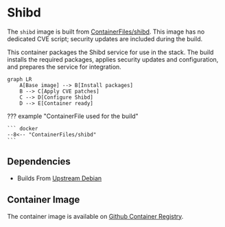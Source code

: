 # Shibd

The `shibd` image is built from [ContainerFiles/shibd](https://github.com/rackerlabs/genestack-images/blob/main/ContainerFiles/shibd). This image has no dedicated CVE script; security updates are included during the build.

This container packages the Shibd service for use in the stack. The build installs the required packages, applies security updates and configuration, and prepares the service for integration.

``` mermaid
graph LR
    A[Base image] --> B[Install packages]
    B --> C[Apply CVE patches]
    C --> D[Configure Shibd]
    D --> E[Container ready]
```

??? example "ContainerFile used for the build"

    ``` docker
    --8<-- "ContainerFiles/shibd"
    ```

## Dependencies

- Builds From [Upstream Debian](https://hub.docker.com/_/debian)

## Container Image

The container image is available on [Github Container Registry](https://github.com/rackerlabs/genestack-images/pkgs/container/genestack-images%2Fshibd).
